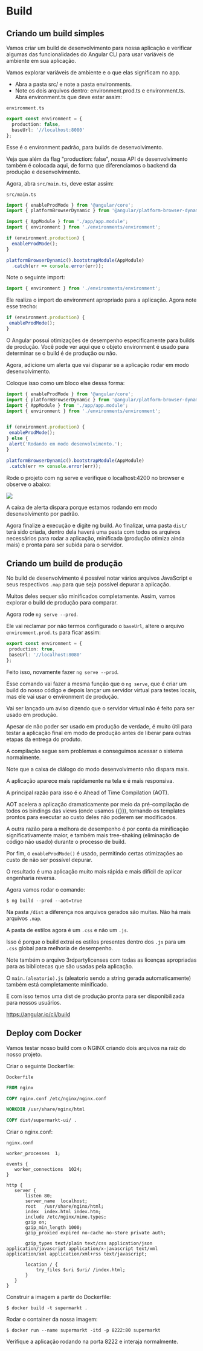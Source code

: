 # Build

## Criando um build simples

Vamos criar um build de desenvolvimento para nossa aplicação e verificar algumas das funcionalidades do Angular CLI para usar variáveis de ambiente em sua aplicação.

Vamos explorar variáveis de ambiente e o que elas significam no app.

* Abra a pasta src/ e note a pasta environments.
* Note os dois arquivos dentro: environment.prod.ts e environment.ts. Abra environment.ts que deve estar assim:

`environment.ts`
```typescript
export const environment = {
  production: false,
  baseUrl: '//localhost:8080'
};
```

Esse é o environment padrão, para builds de desenvolvimento.

Veja que além da flag "production: false", nossa API de desenvolvimento também é colocada aqui, de forma que diferenciamos o backend da produção e desenvolvimento.

Agora, abra `src/main.ts`, deve estar assim:

`src/main.ts`
```typescript
import { enableProdMode } from '@angular/core';
import { platformBrowserDynamic } from '@angular/platform-browser-dynamic';

import { AppModule } from './app/app.module';
import { environment } from './environments/environment';

if (environment.production) {
  enableProdMode();
}

platformBrowserDynamic().bootstrapModule(AppModule)
  .catch(err => console.error(err));
```

Note o seguinte import:

```typescript
import { environment } from './environments/environment';
```

Ele realiza o import do environment apropriado para a aplicação. Agora note esse trecho:

```typescript
if (environment.production) {
 enableProdMode();
}
```

O Angular possui otimizações de desempenho especificamente para builds de produção. Você pode ver aqui que o objeto environment é usado para determinar se o build é de produção ou não.

Agora, adicione um alerta que vai disparar se a aplicação rodar em modo desenvolvimento.

Coloque isso como um bloco else dessa forma:

```typescript
import { enableProdMode } from '@angular/core';
import { platformBrowserDynamic } from '@angular/platform-browser-dynamic';
import { AppModule } from './app/app.module';
import { environment } from './environments/environment';


if (environment.production) {
 enableProdMode();
} else {
 alert('Rodando em modo desenvolvimento.');
}

platformBrowserDynamic().bootstrapModule(AppModule)
 .catch(err => console.error(err));
```

Rode o projeto com ng serve e verifique o localhost:4200 no browser e observe o abaixo:

![](imagens/image1.png)

A caixa de alerta dispara porque estamos rodando em modo desenvolvimento por padrão.

Agora finalize a execução e digite ng build. Ao finalizar, uma pasta `dist/` terá sido criada, dentro dela haverá uma pasta com todos os arquivos necessários para rodar a aplicação, minificada (produção otimiza ainda mais) e pronta para ser subida para o servidor.

## Criando um build de produção

No build de desenvolvimento é possível notar vários arquivos JavaScript e seus respectivos `.map` para que seja possível depurar a aplicação. 

Muitos deles sequer são minificados completamente. Assim, vamos explorar o build de produção para comparar.


Agora rode `ng serve --prod`. 

Ele vai reclamar por não termos configurado o `baseUrl`, altere o arquivo `environment.prod.ts` para ficar assim:

```typescript
export const environment = {
 production: true,
 baseUrl: '//localhost:8080'
};
```

Feito isso, novamente fazer `ng serve --prod`.

Esse comando vai fazer a mesma função que o `ng serve`, que é criar um build do nosso código e depois lançar um servidor virtual para testes locais, mas ele vai usar o environment de produção. 

Vai ser lançado um aviso dizendo que o servidor virtual não é feito para ser usado em produção.

Apesar de não poder ser usado em produção de verdade, é muito útil para testar a aplicação final em modo de produção antes de liberar para outras etapas da entrega do produto.

A compilação segue sem problemas e conseguimos acessar o sistema normalmente.

Note que a caixa de diálogo do modo desenvolvimento não dispara mais. 

A aplicação aparece mais rapidamente na tela e é mais responsiva.


A principal razão para isso é o Ahead of Time Compilation (AOT). 

AOT acelera a aplicação dramaticamente por meio da pré-compilação de todos os bindings das views (onde usamos {{}}), tornando os templates prontos para executar ao custo deles não poderem ser modificados. 

A outra razão para a melhora de desempenho é por conta da minificação significativamente maior, e também mais tree-shaking (eliminação de código não usado) durante o processo de build. 

Por fim, o `enableProdMode()` é usado, permitindo certas otimizações ao custo de não ser possível depurar.

O resultado é uma aplicação muito mais rápida e mais difícil de aplicar engenharia reversa.

Agora vamos rodar o comando:

```
$ ng build --prod --aot=true
```

Na pasta `/dist` a diferença nos arquivos gerados são muitas. Não há mais arquivos `.map`. 

A pasta de estilos agora é um `.css` e não um `.js`.

Isso é porque o build extrai os estilos presentes dentro dos `.js` para um `.css` global para melhoria de desempenho.

Note também o arquivo 3rdpartylicenses com todas as licenças apropriadas para as bibliotecas que são usadas pela aplicação.

O `main.(aleatorio).js` (aleatorio sendo a string gerada automaticamente) também está completamente minificado.

E com isso temos uma dist de produção pronta para ser disponibilizada para nossos usuários.

https://angular.io/cli/build

## Deploy com Docker

Vamos testar nosso build com o NGINX criando dois arquivos na raiz do nosso projeto.


Criar o seguinte Dockerfile:

`Dockerfile`
```dockerfile
FROM nginx

COPY nginx.conf /etc/nginx/nginx.conf

WORKDIR /usr/share/nginx/html

COPY dist/supermarkt-ui/ .
```

Criar o nginx.conf:

`nginx.conf`
```
worker_processes  1;

events {
   worker_connections  1024;
}

http {
   server {
       listen 80;
       server_name  localhost;
       root   /usr/share/nginx/html;
       index  index.html index.htm;
       include /etc/nginx/mime.types;
       gzip on;
       gzip_min_length 1000;
       gzip_proxied expired no-cache no-store private auth;

       gzip_types text/plain text/css application/json application/javascript application/x-javascript text/xml application/xml application/xml+rss text/javascript;

       location / {
           try_files $uri $uri/ /index.html;
       }
   }
}
```

Construir a imagem a partir do Dockerfile:

```
$ docker build -t supermarkt .
```

Rodar o container da nossa imagem:

```
$ docker run --name supermarkt -itd -p 8222:80 supermarkt
```

Verifique a aplicação rodando na porta 8222 e interaja normalmente.
